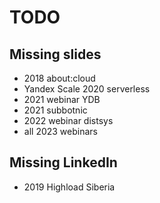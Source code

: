 # TODO

## Missing slides

* 2018 about:cloud
* Yandex Scale 2020 serverless
* 2021 webinar YDB
* 2021 subbotnic
* 2022 webinar distsys
* all 2023 webinars

## Missing LinkedIn

* 2019 Highload Siberia
